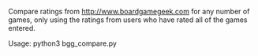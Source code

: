 Compare ratings from http://www.boardgamegeek.com for any number of games,
only using the ratings from users who have rated all of the games entered.

Usage: python3 bgg_compare.py
